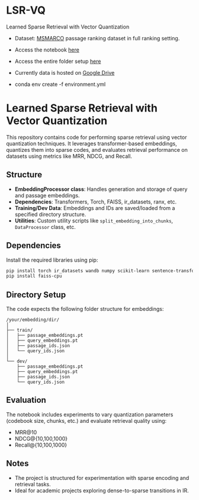 # LSR-VQ
Learned Sparse Retrieval with Vector Quantization

- Dataset: [MSMARCO](https://microsoft.github.io/msmarco/Datasets#passage-ranking-dataset) passage ranking dataset in full ranking setting.
- Access the notebook [here](https://drive.google.com/file/d/1RvjHSrAmyanZXX7AxIVl3dBfQPcDr4-p/view?usp=sharing)
- Access the entire folder setup [here](https://drive.google.com/drive/u/3/folders/1hFx3EKA1jqvvYu-qRvFgn19ju87jDkk4)
- Currently data is hosted on [Google Drive](https://drive.google.com/drive/folders/1LZxxAqjZJ8gpcAgM9XYGZ56MiydTQzsm?usp=drive_link)

- conda env create -f environment.yml



# Learned Sparse Retrieval with Vector Quantization

This repository contains code for performing sparse retrieval using vector quantization techniques. It leverages transformer-based embeddings, quantizes them into sparse codes, and evaluates retrieval performance on datasets using metrics like MRR, NDCG, and Recall.

## Structure

- **EmbeddingProcessor class**: Handles generation and storage of query and passage embeddings.
- **Dependencies**: Transformers, Torch, FAISS, ir_datasets, ranx, etc.
- **Training/Dev Data**: Embeddings and IDs are saved/loaded from a specified directory structure.
- **Utilities**: Custom utility scripts like `split_embedding_into_chunks`, `DataProcessor` class, etc.

## Dependencies

Install the required libraries using pip:

```bash
pip install torch ir_datasets wandb numpy scikit-learn sentence-transformers transformers tqdm scipy matplotlib rank-eval ranx
pip install faiss-cpu
```

## Directory Setup

The code expects the following folder structure for embeddings:

```
/your/embedding/dir/
│
├── train/
│   ├── passage_embeddings.pt
│   ├── query_embeddings.pt
│   ├── passage_ids.json
│   └── query_ids.json
│
└── dev/
    ├── passage_embeddings.pt
    ├── query_embeddings.pt
    ├── passage_ids.json
    └── query_ids.json
```



## Evaluation

The notebook includes experiments to vary quantization parameters (codebook size, chunks, etc.) and evaluate retrieval quality using:

- MRR@10
- NDCG@{10,100,1000}
- Recall@{10,100,1000}

## Notes

- The project is structured for experimentation with sparse encoding and retrieval tasks.
- Ideal for academic projects exploring dense-to-sparse transitions in IR.
